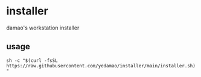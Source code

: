 # installer
damao's workstation installer

## usage
```sh -c "$(curl -fsSL https://raw.githubusercontent.com/yedamao/installer/main/installer.sh)"```
